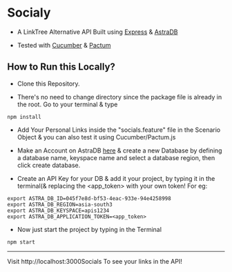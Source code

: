 # Socialy


- A LinkTree Alternative API Built using [Express](https://expressjs.com/)  &  [AstraDB](https://auth.cloud.datastax.com/auth/realms/CloudUsers/protocol/openid-connect/registrations?client_id=auth-proxy&response_type=code&scope=openid+profile+email&redirect_uri=https://astra.datastax.com&utm_medium=referral&utm_source=youtube&utm_campaign=eddie-jaoude&utm_content=discord-bot) 

- Tested with  [Cucumber](https://cucumber.io/) & [Pactum
](https://pactumjs.github.io/#/) 

## How to Run this Locally?

- Clone this Repository.

- There's no need to change directory since the package file is already in the root.
Go to your terminal & type
```
npm install
``` 


- Add Your Personal Links inside the "socials.feature" file in the Scenario Object & you can also test it using Cucumber/Pactum.js

- Make an Account on AstraDB [here](https://astra.datastax.com/register?utm_medium=referral&utm_source=youtube&utm_campaign=eddie-jaoude&utm_content=discord-bot) & create a new Database by defining a database name, keyspace name and select a database region, then click create database.

- Create an API Key for your DB & add it your project, by typing it in the terminal(& replacing the <app_token> with your own token!
For eg:
```
export ASTRA_DB_ID=045f7e8d-bf53-4eac-933e-94e4258998
export ASTRA_DB_REGION=asia-south3
export ASTRA_DB_KEYSPACE=apis1234
export ASTRA_DB_APPLICATION_TOKEN=<app_token>
```


- Now just start the project by typing in the Terminal

```
npm start
```
---

Visit http://localhost:3000Socials
To see your links in the API!
